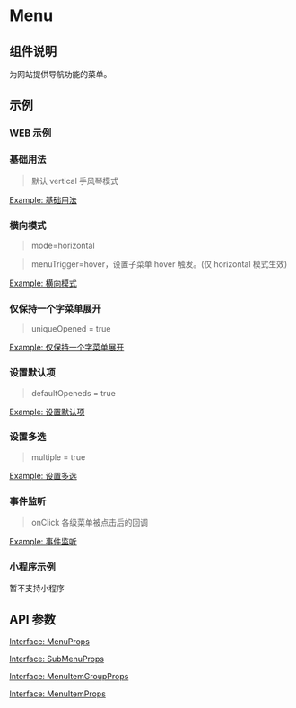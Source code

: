 # Menu

## 组件说明

为网站提供导航功能的菜单。

## 示例

### WEB 示例

### 基础用法

> 默认 vertical 手风琴模式

[Example: 基础用法](./__examples__/web/base.tsx)

### 横向模式

> mode=horizontal

> menuTrigger=hover，设置子菜单 hover 触发。(仅 horizontal 模式生效)

[Example: 横向模式](./__examples__/web/mode.tsx)

### 仅保持一个字菜单展开

> uniqueOpened = true

[Example: 仅保持一个字菜单展开](./__examples__/web/uniqueOpened.tsx)

### 设置默认项

> defaultOpeneds = true

[Example: 设置默认项](./__examples__/web/defaultOptions.tsx)

### 设置多选

> multiple = true

[Example: 设置多选](./__examples__/web/multiple.tsx)

### 事件监听

> onClick 各级菜单被点击后的回调

[Example: 事件监听](./__examples__/web/event.tsx)

### 小程序示例

暂不支持小程序

## API 参数

[Interface: MenuProps](./interface.ts)

[Interface: SubMenuProps](./sub-menu/interface.ts)

[Interface: MenuItemGroupProps](./menu-item-group/interface.ts)

[Interface: MenuItemProps](./menu-item/interface.ts)
